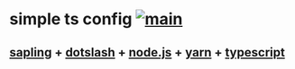 # simple ts config [![main](https://github.com/shayne-fletcher/simple-ts-config/actions/workflows/main.yml/badge.svg)](https://github.com/shayne-fletcher/simple-ts-config/actions/workflows/main.yml)

## [sapling](https://sapling-scm.com/) + [dotslash](https://dotslash-cli.com/docs/installation/) + [node.js](https://nodejs.org/en) + [yarn](https://www.npmjs.com/package/yarn) + [typescript](https://www.typescriptlang.org/)
